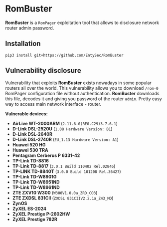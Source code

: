 # RomBuster

**RomBuster** is a `RomPager` exploitation tool that allows to disclosure network router admin password.

## Installation

```shell
pip3 install git+https://github.com/EntySec/RomBuster
```

## Vulnerability disclosure

Vulnerability that exploits **RomBuster** exists nowadays in some popular routers all over the world. This vulnerability allows you to download `/rom-0` RomPager configuration file without authentication. **RomBuster** downloads this file, decodes it and giving you password of the router `admin`. Pretty easy way to access main network interface - router.

**Vulnerable devices:**

* **AirLive WT-2000ARM** (`2.11.6.0(RE0.C29)3.7.6.1`)
* **D-Link DSL-2520U** (`1.08 Hardware Version: B1`)
* **D-Link DSL-2640R**
* **D-Link DSL-2740R** (`EU_1.13 Hardware Version: A1`)
* **Huawei 520 HG**
* **Huawei 530 TRA**
* **Pentagram Cerberus P 6331-42**
* **TP-Link TD-8816**
* **TP-Link TD-8817** (`3.0.1 Build 110402 Rel.02846`)
* **TP-LINK TD-8840T** (`3.0.0 Build 101208 Rel.36427`)
* **TP-Link TD-W8901G**
* **TP-Link TD-W8951ND**
* **TP-Link TD-W8961ND**
* **ZTE ZXV10 W300** (`W300V1.0.0a_ZRD_CO3`)
* **ZTE ZXDSL 831CII** (`ZXDSL 831CIIV2.2.1a_Z43_MD`)
* **ZynOS**
* **ZyXEL ES-2024**
* **ZyXEL Prestige P-2602HW**
* **ZyXEL Prestige 782R**
